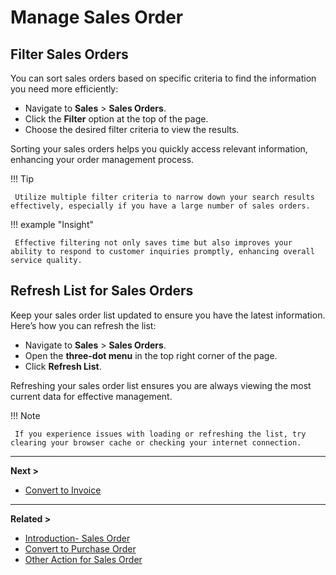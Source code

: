 # **Manage Sales Order**

## **Filter Sales Orders**

You can sort sales orders based on specific criteria to find the information you need more efficiently:

- Navigate to **Sales** > **Sales Orders**.
- Click the **Filter** option at the top of the page.
- Choose the desired filter criteria to view the results.

Sorting your sales orders helps you quickly access relevant information, enhancing your order management process.

!!! Tip

     Utilize multiple filter criteria to narrow down your search results effectively, especially if you have a large number of sales orders.

!!! example "Insight"

     Effective filtering not only saves time but also improves your ability to respond to customer inquiries promptly, enhancing overall service quality.

## **Refresh List for Sales Orders**

Keep your sales order list updated to ensure you have the latest information. Here’s how you can refresh the list:

- Navigate to **Sales** > **Sales Orders**.
- Open the **three-dot menu** in the top right corner of the page.
- Click **Refresh List**.

Refreshing your sales order list ensures you are always viewing the most current data for effective management.

!!! Note

     If you experience issues with loading or refreshing the list, try clearing your browser cache or checking your internet connection.

---

**Next >**

- [Convert to Invoice](convert-to-invoice.md)

---

**Related >**

- [Introduction- Sales Order](introduction-so.md)
- [Convert to Purchase Order](convert-to-po.md)
- [Other Action for Sales Order](other-actions.md)
